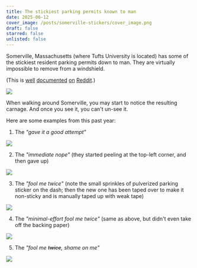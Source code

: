 ```yaml
---
title: The stickiest parking permits known to man
date: 2025-06-12
cover_image: /posts/somerville-stickers/cover_image.png
draft: false
starred: false
unlisted: false
---
```

Somerville, Massachusetts (where Tufts University is located) has some of the stickiest resident parking permits down to man. They are virtually impossible to remove from a windshield.

(This is [well](https://www.reddit.com/r/Somerville/comments/f7n58t/replacing_parking_permit_sticker/) [documented](https://www.reddit.com/r/Somerville/comments/15vsted/how_do_you_remove_the_previous_year_parking/) [on](https://www.reddit.com/r/Somerville/comments/umtyq2/advice_on_how_to_remove_somerville_parking_sticker/) [Reddit](https://www.reddit.com/r/Somerville/comments/thyfb0/best_way_to_remove_old_parking_permits_from/).)

![](/posts/somerville-stickers/reddit.png)

When walking around Somerville, you may start to notice the resulting carnage. And once you see it, you can't un-see it.

Here are some examples from this past year:

1. The *"gave it a good attempt"*

![](/posts/somerville-stickers/IMG_0276.jpeg)

2. The *"immediate nope"* (they started peeling at the top-left corner, and then gave up)

![](/posts/somerville-stickers/IMG_0275.jpeg)

3. The *"fool me twice"* (note the small sprinkles of pulverized parking sticker on the dash; then the new one has been taped over to make it non-sticky and is manually taped up with weak tape)

![](/posts/somerville-stickers/IMG_0277.jpeg)

4. The *"minimal-effort fool me twice"* (same as above, but didn't even take off the backing paper)

![](/posts/somerville-stickers/IMG_0666.jpeg)

5. The *"fool me ~~twice~~, shame on me"*

![](/posts/somerville-stickers/IMG_1632.jpeg)
